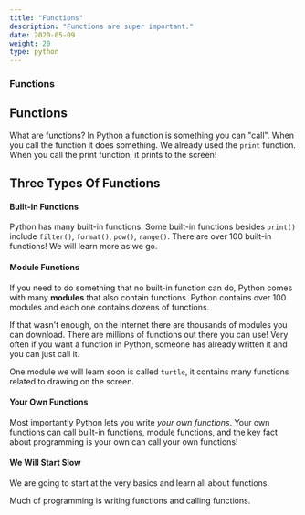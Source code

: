 ```yaml
---
title: "Functions"
description: "Functions are super important."
date: 2020-05-09
weight: 20
type: python
---
```


### Functions

## Functions

What are functions? In Python a function is something you can "call". When you
call the function it does something. We already used the `print` function. When
you call the print function, it prints to the screen!

## Three Types Of Functions

#### Built-in Functions

Python has many built-in functions. Some built-in functions besides `print()`
include `filter()`, `format()`, `pow()`, `range()`. There are over 100 built-in
functions! We will learn more as we go.

#### Module Functions

If you need to do something that no built-in function can do, Python comes with
many **modules** that also contain functions. Python contains over 100 modules
and each one contains dozens of functions.

If that wasn't enough, on the internet there are thousands of modules you can
download. There are millions of functions out there you can use! Very often if
you want a function in Python, someone has already written it and you can just
call it.

One module we will learn soon is called `turtle`, it contains many functions
related to drawing on the screen.

#### Your Own Functions

Most importantly Python lets you write *your own functions*. Your own functions
can call built-in functions, module functions, and the key fact about
programming is your own can call your own functions!

#### We Will Start Slow

We are going to start at the very basics and learn all about functions.

Much of programming is writing functions and calling functions.
